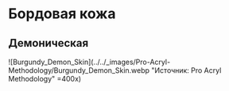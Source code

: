 # Бордовая кожа

## Демоническая

![Burgundy_Demon_Skin](../../_images/Pro-Acryl-Methodology/Burgundy_Demon_Skin.webp "Источник: Pro Acryl Methodology" =400x)